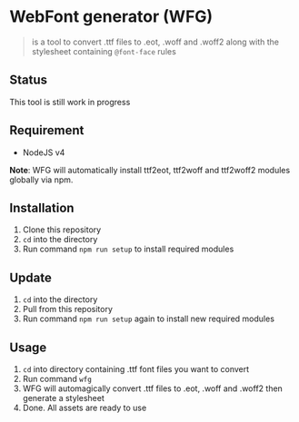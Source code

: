 # WebFont generator (WFG)

> is a tool to convert .ttf files to .eot, .woff and .woff2 along with the stylesheet containing `@font-face` rules

## Status

This tool is still work in progress

## Requirement

* NodeJS v4

**Note**: WFG will automatically install ttf2eot, ttf2woff and ttf2woff2 modules globally via npm.

## Installation

1. Clone this repository
2. `cd` into the directory
3. Run command `npm run setup` to install required modules

## Update

1. `cd` into the directory
2. Pull from this repository
3. Run command `npm run setup` again to install new required modules

## Usage

1. `cd` into directory containing .ttf font files you want to convert
2. Run command `wfg`
3. WFG will automagically convert .ttf files to .eot, .woff and .woff2 then generate a stylesheet
4. Done. All assets are ready to use
